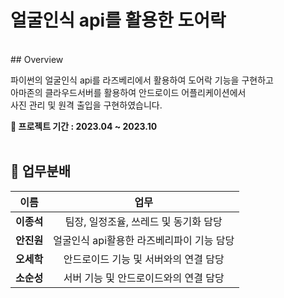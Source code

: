 # 얼굴인식 api를 활용한 도어락
<br>
## Overview 

파이썬의 얼굴인식 api를 라즈베리에서 활용하여 도어락 기능을 구현하고   
아마존의 클라우드서버를 활용하여 안드로이드 어플리케이션에서   
사진 관리 및 원격 출입을 구현하였습니다.

**📆 프로젝트 기간 : 2023.04 ~ 2023.10**
<br><br>

## 🙂 업무분배 
|**이름**|**업무**|
|:---:|:---:|
|**이종석**|팀장, 일정조율, 쓰레드 및 동기화 담당|
|**안진원**|얼굴인식 api활용한 라즈베리파이 기능 담당|
|**오세학**|안드로이드 기능 및 서버와의 연결 담당|
|**소순성**|서버 기능 및 안드로이드와의 연결 담당|
